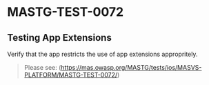 #  MASTG-TEST-0072

## Testing App Extensions

Verify that the app restricts the use of app extensions appropritely.

> Please see: (https://mas.owasp.org/MASTG/tests/ios/MASVS-PLATFORM/MASTG-TEST-0072/)
